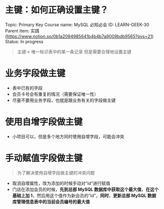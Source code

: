 # 主键：如何正确设置主键？

Topic: Primary Key
Course name: MySQL 必知必会
ID: LEARN-GEEK-30
Parent item: 实践 (https://www.notion.so/0b1a2094985641b4b4b7a9009bdb9565?pvs=21)
Status: In progress

> 主键→ 唯一标识表中的某一条记录
但是需要合理地设置主键
> 

# 业务字段做主键

- 表中已有的字段
- 会员卡号会有重复的情况（需要保证唯一性）
- 尽量不要用业务字段，也就是跟业务有关的字段做主键

# 使用自增字段做主键

- 小项目可以，但是多个地方同时使用自增字段，可能会冲突

# 手动赋值字段做主键

> 为了解决使用自增字段做主键的冲突问题
> 
- 取消自增属性，改为添加的时候手动对“id“进行赋值
- 门店在添加会员的时候，**先到总部 MySQL 数据库中获取这个最大值**，**在这个基础上加 1**，然后用这个值作为新会员的“id”，**同时**，**更新总部 MySQL 数据库管理信息表中的当前会员编号的最大值**